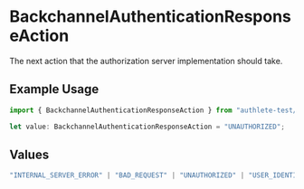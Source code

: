 # BackchannelAuthenticationResponseAction

The next action that the authorization server implementation should take.

## Example Usage

```typescript
import { BackchannelAuthenticationResponseAction } from "authlete-test/models";

let value: BackchannelAuthenticationResponseAction = "UNAUTHORIZED";
```

## Values

```typescript
"INTERNAL_SERVER_ERROR" | "BAD_REQUEST" | "UNAUTHORIZED" | "USER_IDENTIFICATION"
```